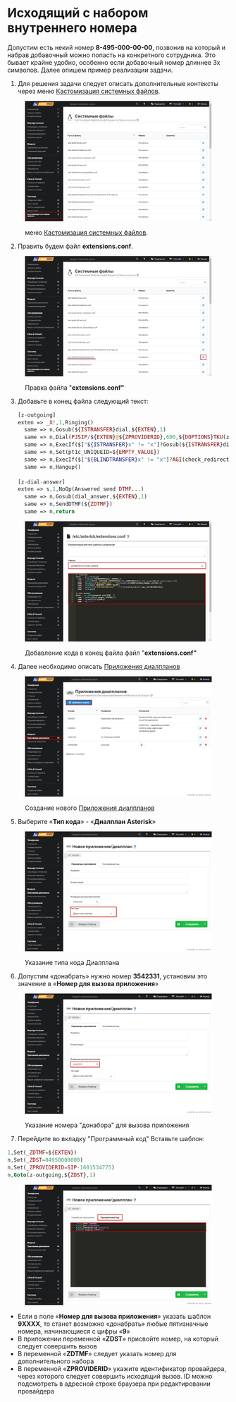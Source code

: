 # Исходящий с набором внутреннего номера

Допустим есть некий номер **8-495-000-00-00**, позвонив на который и набрав добавочный можно попасть на конкретного сотрудника. Это бывает крайне удобно, особенно если добавочный номер длиннее 3х символов. Далее опишем пример реализации задачи.

1. Для решения задачи следует описать дополнительные контексты через меню [Кастомизация системных файлов](../../manual/system/custom-files.md).

<figure><img src="../../.gitbook/assets/13.png" alt=""><figcaption><p>меню <a href="../../manual/system/custom-files.md">Кастомизация системных файлов</a>.</p></figcaption></figure>

2. Править будем файл **extensions.conf**.

<figure><img src="../../.gitbook/assets/14.png" alt=""><figcaption><p>Правка файла "<strong>extensions.conf"</strong></p></figcaption></figure>

3.  Добавьте в конец файла следующий текст:

    ```php
    [z-outgoing]
    exten => _X!,1,Ringing()
      same => n,Gosub(${ISTRANSFER}dial,${EXTEN},1)
      same => n,Dial(PJSIP/${EXTEN}@${ZPROVIDERID},600,${DOPTIONS}TKU(z-dial-answer)b(dial_create_chan,s,1))
      same => n,ExecIf($["${ISTRANSFER}x" != "x"]?Gosub(${ISTRANSFER}dial_hangup,${EXTEN},1))
      same => n,Set(pt1c_UNIQUEID=${EMPTY_VALUE})
      same => n,ExecIf($["${BLINDTRANSFER}x" != "x"]?AGI(check_redirect.php,${BLINDTRANSFER}))
      same => n,Hangup()

    [z-dial-answer]
    exten => s,1,NoOp(Answered send DTMF...)
      same => n,Gosub(dial_answer,${EXTEN},1)
      same => n,SendDTMF(${ZDTMF})
      same => n,return
    ```

<figure><img src="../../.gitbook/assets/15.png" alt=""><figcaption><p>Добавление кода в конец файла файл "<strong>extensions.conf"</strong></p></figcaption></figure>

4. Далее необходимо описать [Приложения диалпланов](../../manual/modules/dialplan-applications.md)

<figure><img src="../../.gitbook/assets/16.png" alt=""><figcaption><p>Создание нового <a href="../../manual/modules/dialplan-applications.md">Приложения диалпланов</a></p></figcaption></figure>

5. Выберите «**Тип кода**» - «**Диалплан Asterisk**»

<figure><img src="../../.gitbook/assets/17.png" alt=""><figcaption><p>Указание типа кода Диалплана</p></figcaption></figure>

6. Допустим «донабрать» нужно номер **3542331**, установим это значение в «**Номер для вызова приложения**»

<figure><img src="../../.gitbook/assets/18.png" alt=""><figcaption><p>Указание номера "донабора" для вызова приложения </p></figcaption></figure>

7. Перейдите во вкладку "Программный код" Вставьте шаблон:

```php
1,Set(_ZDTMF=${EXTEN})
n,Set(_ZDST=84950000000)
n,Set(_ZPROVIDERID=SIP-1601534775)
n,Goto(z-outgoing,${ZDST},1)
```

<figure><img src="../../.gitbook/assets/19.png" alt=""><figcaption></figcaption></figure>

* Если в поле «**Номер для вызова приложения**» указать шаблон **9XXXX**, то станет возможно «донабрать» любые пятизначные номера, начинающиеся с цифры «**9**»
* В приложении переменной «**ZDST**» присвойте номер, на который следует совершить вызов
* В переменной «**ZDTMF**» следует указать номер для дополнительного набора
* В переменной «**ZPROVIDERID**» укажите идентификатор провайдера, через которого следует совершить исходящий вызов. ID можно подсмотреть в адресной строке браузера при редактировании провайдера
